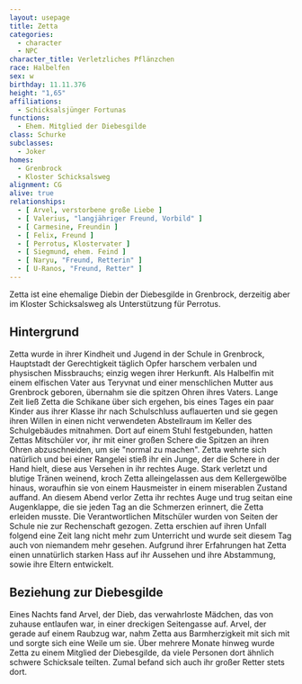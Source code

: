 ```yaml
---
layout: usepage
title: Zetta
categories:
  - character
  - NPC
character_title: Verletzliches Pflänzchen
race: Halbelfen
sex: w
birthday: 11.11.376
height: "1,65"
affiliations:
  - Schicksalsjünger Fortunas
functions:
  - Ehem. Mitglied der Diebesgilde
class: Schurke
subclasses:
  - Joker
homes:
  - Grenbrock
  - Kloster Schicksalsweg
alignment: CG
alive: true
relationships:
  - [ Arvel, verstorbene große Liebe ]
  - [ Valerius, "langjähriger Freund, Vorbild" ]
  - [ Carmesine, Freundin ]
  - [ Felix, Freund ]
  - [ Perrotus, Klostervater ]
  - [ Siegmund, ehem. Feind ]
  - [ Naryu, "Freund, Retterin" ]
  - [ U-Ranos, "Freund, Retter" ]
---
```


Zetta ist eine ehemalige Diebin der Diebesgilde in Grenbrock, derzeitig aber im Kloster Schicksalsweg als Unterstützung
für Perrotus.

<!--more-->

## Hintergrund

Zetta wurde in ihrer Kindheit und Jugend in der Schule in Grenbrock, Hauptstadt der Gerechtigkeit täglich Opfer harschem
verbalen und physischen Missbrauchs; einzig wegen ihrer Herkunft. Als Halbelfin mit einem elfischen Vater aus Teryvnat
und einer menschlichen Mutter aus Grenbrock geboren, übernahm sie die spitzen Ohren ihres Vaters. Lange Zeit ließ Zetta
die Schikane über sich ergehen, bis eines Tages ein paar Kinder aus ihrer Klasse ihr nach Schulschluss auflauerten und
sie gegen ihren Willen in einen nicht verwendeten Abstellraum im Keller des Schulgebäudes mitnahmen. Dort auf einem
Stuhl festgebunden, hatten Zettas Mitschüler vor, ihr mit einer großen Schere die Spitzen an ihren Ohren abzuschneiden,
um sie "normal zu machen". Zetta wehrte sich natürlich und bei einer Rangelei stieß ihr ein Junge, der die Schere in der
Hand hielt, diese aus Versehen in ihr rechtes Auge. Stark verletzt und blutige Tränen weinend, kroch Zetta
alleingelassen aus dem Kellergewölbe hinaus, woraufhin sie von einem Hausmeister in einem miserablen Zustand auffand. An
diesem Abend verlor Zetta ihr rechtes Auge und trug seitan eine Augenklappe, die sie jeden Tag an die Schmerzen
erinnert, die Zetta erleiden musste. Die Verantwortlichen Mitschüler wurden von Seiten der Schule nie zur Rechenschaft
gezogen. Zetta erschien auf ihren Unfall folgend eine Zeit lang nicht mehr zum Unterricht und wurde seit diesem Tag auch
von niemandem mehr gesehen. Aufgrund ihrer Erfahrungen hat Zetta einen unnatürlich starken Hass auf ihr Aussehen und
ihre Abstammung, sowie ihre Eltern entwickelt.

## Beziehung zur Diebesgilde

Eines Nachts fand Arvel, der Dieb, das verwahrloste Mädchen, das von zuhause entlaufen war, in einer dreckigen
Seitengasse auf. Arvel, der gerade auf einem Raubzug war, nahm Zetta aus Barmherzigkeit mit sich mit und sorgte sich
eine Weile um sie. Über mehrere Monate hinweg wurde Zetta zu einem Mitglied der Diebesgilde, da viele Personen dort
ähnlich schwere Schicksale teilten. Zumal befand sich auch ihr großer Retter stets dort.